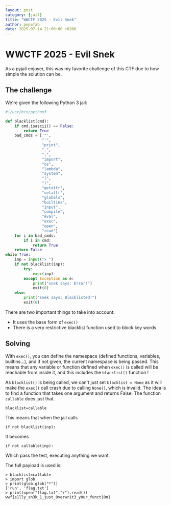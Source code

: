 ```yaml
---
layout: post
category: [jail]
title: "WWCTF 2025 - Evil Snek"
author: pepefab
date: 2025-07-14 21:00:00 +0200
---
```


# WWCTF 2025 - Evil Snek

As a pyjail enjoyer, this was my favorite challenge of this CTF due to how simple the solution can be.

## The challenge

We're given the following Python 3 jail:

```python
#!/usr/bin/python3

def blacklist(cmd):
    if cmd.isascii() == False:
        return True
    bad_cmds = ['"',
                "'",
                "print",
                "_",
                ".",
                "import",
                "os",
                "lambda", 
                "system",
                "(",
                ")",
                "getattr",
                "setattr",
                "globals",
                "builtins",
                "input",
                "compile",
                "eval",
                "exec",
                "open",
                "read"]
    for i in bad_cmds:
        if i in cmd:
            return True
    return False
while True:
    inp = input("> ")
    if not blacklist(inp):
        try:
            exec(inp)
        except Exception as e:
            print("snek says: Error!")
            exit(0)
    else:
        print("snek says: Blacklisted!")
        exit(0)
```


There are two important things to take into account:
- It uses the base form of `exec()`
- There is a very restrictive blacklist function used to block key words


## Solving

With `exec()`, you can define the namespace (defined functions, variables, builtins...), and if not given, the current namespace is being passed. This means that any variable or function defined when `exec()` is called will be reachable from inside it, and this includes the `blacklist()` function !

As `blacklist()` is being called, we can't just set `blacklist = None` as it will make the `exec()` call crash due to calling `None()`, which is invalid. The idea is to find a function that takes one argument and returns False. The function `callable` does just that.

```
blacklist=callable
```

This means that when the jail calls

```
if not blacklist(inp):
```

It becomes

```
if not callable(inp):
```

Which pass the test, executing anything we want.


The full payload is used is:

```
> blacklist=callable
> import glob
> print(glob.glob("*"))
['run', 'flag.txt']
> print(open("flag.txt","r").read())
wwf{s1lly_sn3k_1_just_0verwr1t3_y0ur_funct10n}
```
